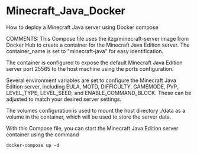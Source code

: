 # Minecraft_Java_Docker
How to deploy a Minecraft Java server using Docker compose

COMMENTS:
This Compose file uses the itzg/minecraft-server image from Docker Hub to create a container for the Minecraft Java Edition server. The container_name is set to "minecraft-java" for easy identification.

The container is configured to expose the default Minecraft Java Edition server port 25565 to the host machine using the ports configuration.

Several environment variables are set to configure the Minecraft Java Edition server, including EULA, MOTD, DIFFICULTY, GAMEMODE, PVP, LEVEL_TYPE, LEVEL_SEED, and ENABLE_COMMAND_BLOCK. These can be adjusted to match your desired server settings.

The volumes configuration is used to mount the host directory ./data as a volume in the container, which will be used to store the server data.

With this Compose file, you can start the Minecraft Java Edition server container using the command 
```
docker-compose up -d
```

